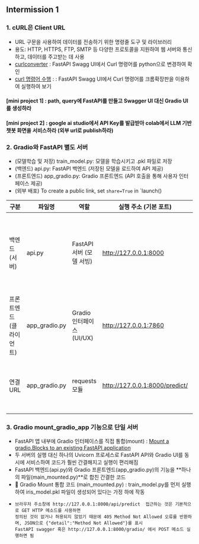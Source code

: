 ## Intermission 1

### 1. cURL은 Client URL
- URL 구문을 사용하여 데이터를 전송하기 위한 명령줄 도구 및 라이브러리
- 용도: HTTP, HTTPS, FTP, SMTP 등 다양한 프로토콜을 지원하여 웹 서버와 통신하고, 데이터를 주고받는 데 사용
- [curlconverter](https://curlconverter.com/) : FastAPI Swagg UI에서 Curl 명령어를 python으로 변경하여 확인
- [curl 명령어 수행](https://reqbin.com/) : : FastAPI Swagg UI에서 Curl 명령어를 크롬확장판을 이용하여 실행하여 보기
#### [mini project 1] : path, query에 FastAPI를 만들고 Swagger UI 대신 Gradio UI를 생성하라
#### [mini project 2] : google ai studio에서 API Key를 발급받아 colab에서 LLM 기반 챗봇 화면을 서비스하라 (외부 url로 publish하라)


### 2. Gradio와 FastAPI 별도 서버
- (모델학습 및 저장) train_model.py: 모델을 학습시키고 .pkl 파일로 저장
- (백엔드) api.py: FastAPI 백엔드 (저장된 모델을 로드하여 API 제공)
- (프론트엔드) app_gradio.py: Gradio 프론트엔드 (API 호출을 통해 사용자 인터페이스 제공)
- (외부 배포) To create a public link, set `share=True` in `launch()


| 구분              | 파일명          | 역할                           | 실행 주소 (기본 포트)      | 핵심 엔드포인트 / 함수       | 설명                                                                 |
|-------------------|----------------|--------------------------------|----------------------------|-------------------------------|----------------------------------------------------------------------|
| 백엔드 (서버)     | api.py         | FastAPI 서버 (모델 서빙)       | http://127.0.0.1:8000      | POST /predict/                | - 저장된 붓꽃 예측 모델(iris_model.pkl) 로드<br>- 입력 특성(sl, sw, pl, pw) 처리<br>- 예측 결과를 JSON 형태로 반환 |
| 프론트엔드 (클라이언트) | app_gradio.py   | Gradio 인터페이스 (UI/UX)      | http://127.0.0.1:7860      | predict_species()              | - 사용자에게 슬라이더 입력 제공<br>- FastAPI 서버(/predict) 호출<br>- 예측 결과를 UI에 표시 |
| 연결 URL          | app_gradio.py   | requests 모듈                  | http://127.0.0.1:8000/predict/ | requests.post(FASTAPI_URL, ...) | - Gradio 클라이언트가 FastAPI 서버에 데이터 전송<br>- API 호출을 통해 예측 요청 수행 |


### 3. Gradio mount_gradio_app 기능으로 단일 서버
- FastAPI 앱 내부에 Gradio 인터페이스를 직접 통합(mount) : [Mount a gradio.Blocks to an existing FastAPI application](https://www.gradio.app/docs/gradio/mount_gradio_app)
- 두 서버의 실행 대신 하나의 Uvicorn 프로세스로 FastAPI API와 Gradio UI를 동시에 서비스하여 코드가 훨씬 간결해지고 실행이 편리해짐
- FastAPI 백엔드(api.py)와 Gradio 프론트엔드(app_gradio.py)의 기능을 **하나의 파일(main_mounted.py)**로 합친 간결한 코드
- 🚀 Gradio Mount 통합 코드 (main_mounted.py) : train_model.py를 먼저 실행하여 iris_model.pkl 파일이 생성되어 있다는 가정 하에 작동
-     브라우저 주소창에 http://127.0.0.1:8000/api/predict  접근하는 것은 기본적으로 GET HTTP 메소드를 사용하면
      정의된 것이 없거나 허용되지 않았기 때문에 405 Method Not Allowed 오류를 반환하며, JSON으로 {"detail":"Method Not Allowed"}를 표시
      FastAPI swagger 혹은 http://127.0.0.1:8000/gradio/ 에서 POST 메소드 실행하면 됨

